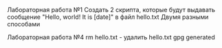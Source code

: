Лабораторная работа №1
Создать 2 скрипта, которые будут выдавать сообщение "Hello, world! It is [date]" в файл hello.txt
Двумя разными способами

Лабораторная работа №4
rm hello.txt - удалить hello.txt
gpg generated